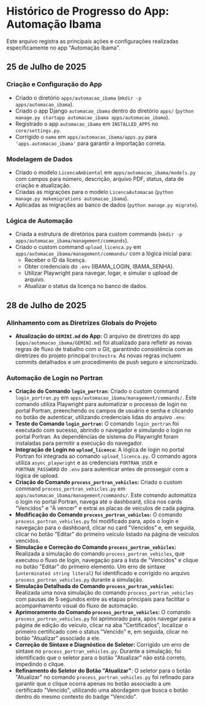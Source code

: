# Histórico de Progresso do App: Automação Ibama

Este arquivo registra as principais ações e configurações realizadas especificamente no app "Automação Ibama".

## 25 de Julho de 2025

### Criação e Configuração do App
- Criado o diretório `apps/automacao_ibama` (`mkdir -p apps/automacao_ibama`).
- Criado o app Django `automacao_ibama` dentro do diretório `apps/` (`python manage.py startapp automacao_ibama apps/automacao_ibama`).
- Registrado o app `automacao_ibama` em `INSTALLED_APPS` no `core/settings.py`.
- Corrigido o `name` em `apps/automacao_ibama/apps.py` para `'apps.automacao_ibama'` para garantir a importação correta.

### Modelagem de Dados
- Criado o modelo `LicencaAmbiental` em `apps/automacao_ibama/models.py` com campos para número, descrição, arquivo PDF, status, data de criação e atualização.
- Criadas as migrações para o modelo `LicencaAutomacao` (`python manage.py makemigrations automacao_ibama`).
- Aplicadas as migrações ao banco de dados (`python manage.py migrate`).

### Lógica de Automação
- Criada a estrutura de diretórios para custom commands (`mkdir -p apps/automacao_ibama/management/commands`).
- Criado o custom command `upload_licenca.py` em `apps/automacao_ibama/management/commands/` com a lógica inicial para:
    - Receber o ID da licença.
    - Obter credenciais do `.env` (IBAMA_LOGIN, IBAMA_SENHA).
    - Utilizar Playwright para navegar, logar, e simular o upload de arquivo.
    - Atualizar o status da licença no banco de dados.

## 28 de Julho de 2025

### Alinhamento com as Diretrizes Globais do Projeto
- **Atualização do `GEMINI.md` do App:** O arquivo de diretrizes do app (`apps/automacao_ibama/GEMINI.md`) foi atualizado para refletir as novas regras de fluxo de trabalho com o Git, garantindo consistência com as diretrizes do projeto principal `Orchestra`. As novas regras incluem commits detalhados e um procedimento de push seguro e sincronizado.

### Automação de Login no Portran
- **Criação do Comando `login_portran`:** Criado o custom command `login_portran.py` em `apps/automacao_ibama/management/commands/`. Este comando utiliza Playwright para automatizar o processo de login no portal Portran, preenchendo os campos de usuário e senha e clicando no botão de autenticar, utilizando credenciais lidas do arquivo `.env`.
- **Teste do Comando `login_portran`:** O comando `login_portran` foi executado com sucesso, abrindo o navegador e simulando o login no portal Portran. As dependências de sistema do Playwright foram instaladas para permitir a execução do navegador.
- **Integração de Login no `upload_licenca`:** A lógica de login no portal Portran foi integrada ao comando `upload_licenca.py`. O comando agora utiliza `async_playwright` e as credenciais `PORTRAN_USER` e `PORTRAN_PASSWORD` do `.env` para autenticar antes de prosseguir com a lógica de upload.
- **Criação do Comando `process_portran_vehicles`:** Criado o custom command `process_portran_vehicles.py` em `apps/automacao_ibama/management/commands/`. Este comando automatiza o login no portal Portran, navega até o dashboard, clica nos cards "Vencidos" e "À vencer" e extrai as placas de veículos de cada página.
- **Modificação do Comando `process_portran_vehicles`:** O comando `process_portran_vehicles.py` foi modificado para, após o login e navegação para o dashboard, clicar no card "Vencidos" e, em seguida, clicar no botão "Editar" do primeiro veículo listado na página de veículos vencidos.
- **Simulação e Correção do Comando `process_portran_vehicles`:** Realizada a simulação do comando `process_portran_vehicles`, que executou o fluxo de login, navegação para a lista de "Vencidos" e clique no botão "Editar" do primeiro elemento. Um erro de sintaxe (`unterminated string literal`) foi identificado e corrigido no arquivo `process_portran_vehicles.py` durante a simulação.
- **Simulação Detalhada do Comando `process_portran_vehicles`:** Realizada uma nova simulação do comando `process_portran_vehicles` com pausas de 5 segundos entre as etapas principais para facilitar o acompanhamento visual do fluxo de automação.
- **Aprimoramento do Comando `process_portran_vehicles`:** O comando `process_portran_vehicles.py` foi aprimorado para, após navegar para a página de edição do veículo, clicar na aba "Certificados", localizar o primeiro certificado com o status "Vencido" e, em seguida, clicar no botão "Atualizar" associado a ele.
- **Correção de Sintaxe e Diagnóstico de Seletor:** Corrigido um erro de sintaxe no `process_portran_vehicles.py`. Durante a simulação, foi identificado que o seletor para o botão "Atualizar" não está correto, impedindo o clique.
- **Refinamento do Seletor do Botão "Atualizar"**: O seletor para o botão "Atualizar" no comando `process_portran_vehicles.py` foi refinado para garantir que o clique ocorra apenas no botão associado a um certificado "Vencido", utilizando uma abordagem que busca o botão dentro do mesmo contexto do badge "Vencido".